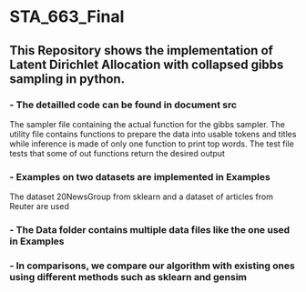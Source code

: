 # STA_663_Final
   ## This Repository shows the implementation of Latent Dirichlet Allocation with collapsed gibbs sampling in python.
    
   ### - The detailled code can be found in document src 
   The sampler file containing the actual function for the gibbs sampler. The utility file contains functions to prepare the data into usable tokens and titles while inference is made of only one function to print top words. The test file tests that some of out functions return the desired output
       
  ### - Examples on two datasets are implemented in Examples
  The dataset 20NewsGroup from sklearn and a dataset of articles from Reuter are used
      
  ### - The Data folder contains multiple data files like the one used in Examples
  
  ### - In comparisons, we compare our algorithm with existing ones using different methods such as sklearn and gensim
